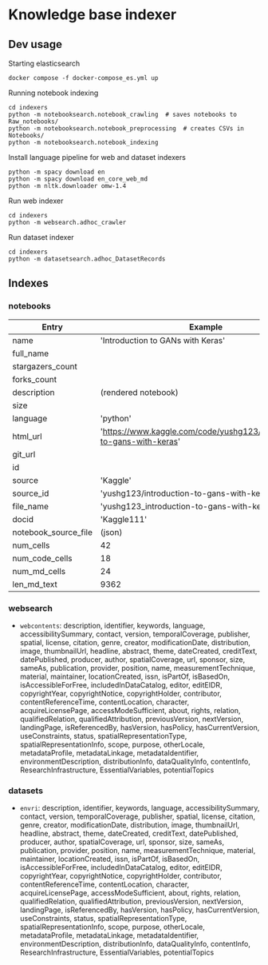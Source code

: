 # Knowledge base indexer

## Dev usage

Starting elasticsearch

```shell
docker compose -f docker-compose_es.yml up
```

Running notebook indexing

```shell
cd indexers
python -m notebooksearch.notebook_crawling  # saves notebooks to Raw_notebooks/
python -m notebooksearch.notebook_preprocessing  # creates CSVs in Notebooks/
python -m notebooksearch.notebook_indexing
```

Install language pipeline for web and dataset indexers

```shell
python -m spacy download en 
python -m spacy download en_core_web_md
python -m nltk.downloader omw-1.4
```

Run web indexer

```shell
cd indexers
python -m websearch.adhoc_crawler
```

Run dataset indexer

```shell
cd indexers
python -m datasetsearch.adhoc_DatasetRecords
```

## Indexes

### notebooks

| Entry                | Example                                                                | `github_notebooks` | `kaggle_notebooks` | `kaggle_raw_notebooks` |
|----------------------|------------------------------------------------------------------------|--------------------|--------------------|------------------------|
| name                 | 'Introduction to GANs with Keras'                                      | x                  | x                  | x                      |
| full_name            |                                                                        | x                  |                    |                        |
| stargazers_count     |                                                                        | x                  |                    |                        |
| forks_count          |                                                                        | x                  |                    |                        |
| description          | (rendered notebook)                                                    | x                  | x                  |                        |
| size                 |                                                                        | x                  |                    |                        |
| language             | 'python'                                                               | x                  | x                  |                        |
| html_url             | 'https://www.kaggle.com/code/yushg123/introduction-to-gans-with-keras' | x                  | x                  |                        |
| git_url              |                                                                        | x                  |                    |                        |
| id                   |                                                                        | x                  |                    |                        |
| source               | 'Kaggle'                                                               | x                  | x                  | x                      |
| source_id            | 'yushg123/introduction-to-gans-with-keras'                             |                    | x                  | x                      |
| file_name            | 'yushg123_introduction-to-gans-with-keras.ipynb'                       |                    | x                  | x                      |
| docid                | 'Kaggle111'                                                            |                    | x                  | x                      |
| notebook_source_file | (json)                                                                 |                    | x                  | x                      |
| num_cells            | 42                                                                     |                    | x                  |                        |
| num_code_cells       | 18                                                                     |                    | x                  |                        |
| num_md_cells         | 24                                                                     |                    | x                  |                        |
| len_md_text          | 9362                                                                   |                    | x                  |                        |


### websearch

- `webcontents`: description, identifier, keywords, language,
  accessibilitySummary, contact, version, temporalCoverage, publisher, spatial,
  license, citation, genre, creator, modificationDate, distribution, image,
  thumbnailUrl, headline, abstract, theme, dateCreated, creditText,
  datePublished, producer, author, spatialCoverage, url, sponsor, size, sameAs,
  publication, provider, position, name, measurementTechnique, material,
  maintainer, locationCreated, issn, isPartOf, isBasedOn, isAccessibleForFree,
  includedInDataCatalog, editor, editEIDR, copyrightYear, copyrightNotice,
  copyrightHolder, contributor, contentReferenceTime, contentLocation,
  character, acquireLicensePage, accessModeSufficient, about, rights, relation,
  qualifiedRelation, qualifiedAttribution, previousVersion, nextVersion,
  landingPage, isReferencedBy, hasVersion, hasPolicy, hasCurrentVersion,
  useConstraints, status, spatialRepresentationType, spatialRepresentationInfo,
  scope, purpose, otherLocale, metadataProfile, metadataLinkage,
  metadataIdentifier, environmentDescription, distributionInfo,
  dataQualityInfo, contentInfo, ResearchInfrastructure, EssentialVariables,
  potentialTopics


### datasets

- `envri`: description, identifier, keywords, language, accessibilitySummary,
  contact, version, temporalCoverage, publisher, spatial, license, citation,
  genre, creator, modificationDate, distribution, image, thumbnailUrl,
  headline, abstract, theme, dateCreated, creditText, datePublished, producer,
  author, spatialCoverage, url, sponsor, size, sameAs, publication, provider,
  position, name, measurementTechnique, material, maintainer, locationCreated,
  issn, isPartOf, isBasedOn, isAccessibleForFree, includedInDataCatalog,
  editor, editEIDR, copyrightYear, copyrightNotice, copyrightHolder,
  contributor, contentReferenceTime, contentLocation, character,
  acquireLicensePage, accessModeSufficient, about, rights, relation,
  qualifiedRelation, qualifiedAttribution, previousVersion, nextVersion,
  landingPage, isReferencedBy, hasVersion, hasPolicy, hasCurrentVersion,
  useConstraints, status, spatialRepresentationType, spatialRepresentationInfo,
  scope, purpose, otherLocale, metadataProfile, metadataLinkage,
  metadataIdentifier, environmentDescription, distributionInfo,
  dataQualityInfo, contentInfo, ResearchInfrastructure, EssentialVariables,
  potentialTopics
